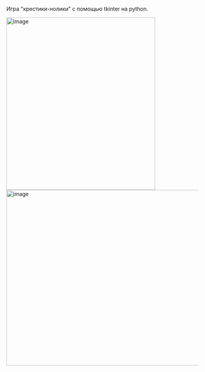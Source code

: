 Игра "крестики-нолики" с помощью tkinter на python. 


<img width="390" height="452" alt="image" src="https://github.com/user-attachments/assets/7bff6154-3754-4291-b9a7-4702dc07dc8a" /> <img width="575" height="460" alt="image" src="https://github.com/user-attachments/assets/bfea00b6-aca9-453f-992a-756edf796f6b" />


